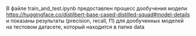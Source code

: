 В файле train_and_test.ipynb предоставлен процесс дообучения модели https://huggingface.co/distilbert-base-cased-distilled-squad#model-details и показаны результаты (precision, recall, f1) для дообученных моделей на тестовом датасете, который находится в папке data
